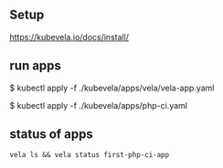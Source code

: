 

## Setup

https://kubevela.io/docs/install/

## run apps

$ kubectl apply -f ./kubevela/apps/vela/vela-app.yaml 

$ kubectl apply -f ./kubevela/apps/php-ci.yaml

## status of apps

````
vela ls && vela status first-php-ci-app
````
